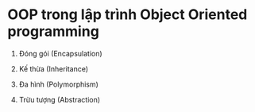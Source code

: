 # OOP trong lập trình Object Oriented programming 

1. Đóng gói (Encapsulation)
    
2. Kế thừa (Inheritance)

3. Đa hình (Polymorphism)

4. Trừu tượng (Abstraction)

